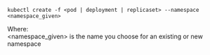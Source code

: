 `kubectl create -f <pod | deployment | replicaset> --namespace <namespace_given>`

Where:  
<namespace_given> is the name you choose for an existing or new namespace